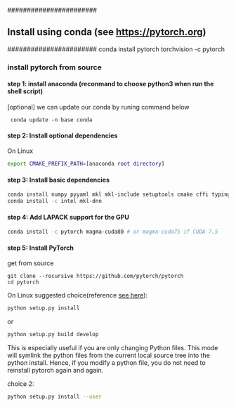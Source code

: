 ####################### 
## Install using conda (see https://pytorch.org) 
#######################
conda install pytorch torchvision -c pytorch






### install pytorch from source

#### step 1: install anaconda (reconmand to choose python3 when run the shell script)
[optional] we can update our conda by runing command below
```
 conda update -n base conda
```

#### step 2: Install optional dependencies

On Linux
```bash
export CMAKE_PREFIX_PATH=[anaconda root directory]
```

#### step 3: Install basic dependencies
```bash
conda install numpy pyyaml mkl mkl-include setuptools cmake cffi typing
conda install -c intel mkl-dnn
```
#### step 4: Add LAPACK support for the GPU
```bash 
conda install -c pytorch magma-cuda80 # or magma-cuda75 if CUDA 7.5
```

#### step 5: Install PyTorch
get from source 
```
git clone --recursive https://github.com/pytorch/pytorch
cd pytorch 
```

On Linux
suggested choice(reference [see here](https://github.com/pytorch/pytorch/blob/master/CONTRIBUTING.md)):

```bash 
python setup.py install
```
or 
```bash
python setup.py build develop
```
This is especially useful if you are only changing Python files.
This mode will symlink the python files from the current local source tree into the python install.
Hence, if you modify a python file, you do not need to reinstall pytorch again and again.

choice 2: 

```bash
python setup.py install --user
```
